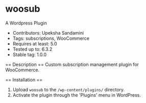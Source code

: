 # woosub

A Wordpress Plugin

- Contributors: Upeksha Sandamini
- Tags: subscriptions, WooCommerce
- Requires at least: 5.0
- Tested up to: 6.3.2
- Stable tag: 1.0.0

== Description ==
Custom subscription management plugin for WooCommerce.

== Installation ==

1. Upload `woosub` to the `/wp-content/plugins/` directory.
2. Activate the plugin through the 'Plugins' menu in WordPress.
